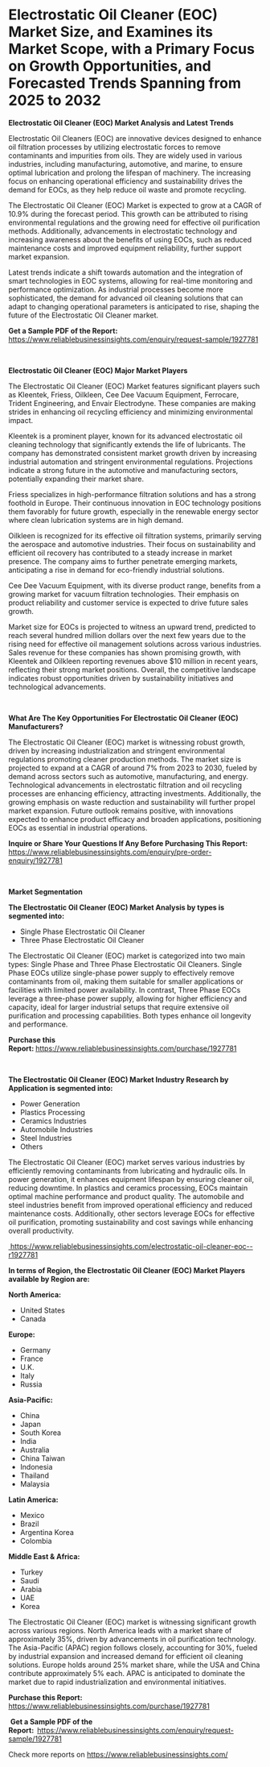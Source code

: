 <p><h1>Electrostatic Oil Cleaner (EOC) Market Size, and Examines its Market Scope, with a Primary Focus on Growth Opportunities, and Forecasted Trends Spanning from 2025 to 2032</h1></p><p><strong>Electrostatic Oil Cleaner (EOC) Market Analysis and Latest Trends</strong></p>
<p><p>Electrostatic Oil Cleaners (EOC) are innovative devices designed to enhance oil filtration processes by utilizing electrostatic forces to remove contaminants and impurities from oils. They are widely used in various industries, including manufacturing, automotive, and marine, to ensure optimal lubrication and prolong the lifespan of machinery. The increasing focus on enhancing operational efficiency and sustainability drives the demand for EOCs, as they help reduce oil waste and promote recycling.</p><p>The Electrostatic Oil Cleaner (EOC) Market is expected to grow at a CAGR of 10.9% during the forecast period. This growth can be attributed to rising environmental regulations and the growing need for effective oil purification methods. Additionally, advancements in electrostatic technology and increasing awareness about the benefits of using EOCs, such as reduced maintenance costs and improved equipment reliability, further support market expansion.</p><p>Latest trends indicate a shift towards automation and the integration of smart technologies in EOC systems, allowing for real-time monitoring and performance optimization. As industrial processes become more sophisticated, the demand for advanced oil cleaning solutions that can adapt to changing operational parameters is anticipated to rise, shaping the future of the Electrostatic Oil Cleaner market.</p></p>
<p><strong>Get a Sample PDF of the Report:&nbsp;</strong> <a href="https://www.reliablebusinessinsights.com/enquiry/request-sample/1927781?utm_campaign=3582&utm_medium=2&utm_source=Github&utm_content=ia&utm_term=28032025&utm_id=electrostatic-oil-cleaner-eoc">https://www.reliablebusinessinsights.com/enquiry/request-sample/1927781</a></p>
<p>&nbsp;</p>
<p><strong>Electrostatic Oil Cleaner (EOC) Major Market Players</strong></p>
<p><p>The Electrostatic Oil Cleaner (EOC) Market features significant players such as Kleentek, Friess, Oilkleen, Cee Dee Vacuum Equipment, Ferrocare, Trident Engineering, and Envair Electrodyne. These companies are making strides in enhancing oil recycling efficiency and minimizing environmental impact.</p><p>Kleentek is a prominent player, known for its advanced electrostatic oil cleaning technology that significantly extends the life of lubricants. The company has demonstrated consistent market growth driven by increasing industrial automation and stringent environmental regulations. Projections indicate a strong future in the automotive and manufacturing sectors, potentially expanding their market share.</p><p>Friess specializes in high-performance filtration solutions and has a strong foothold in Europe. Their continuous innovation in EOC technology positions them favorably for future growth, especially in the renewable energy sector where clean lubrication systems are in high demand.</p><p>Oilkleen is recognized for its effective oil filtration systems, primarily serving the aerospace and automotive industries. Their focus on sustainability and efficient oil recovery has contributed to a steady increase in market presence. The company aims to further penetrate emerging markets, anticipating a rise in demand for eco-friendly industrial solutions.</p><p>Cee Dee Vacuum Equipment, with its diverse product range, benefits from a growing market for vacuum filtration technologies. Their emphasis on product reliability and customer service is expected to drive future sales growth.</p><p>Market size for EOCs is projected to witness an upward trend, predicted to reach several hundred million dollars over the next few years due to the rising need for effective oil management solutions across various industries. Sales revenue for these companies has shown promising growth, with Kleentek and Oilkleen reporting revenues above $10 million in recent years, reflecting their strong market positions. Overall, the competitive landscape indicates robust opportunities driven by sustainability initiatives and technological advancements.</p></p>
<p>&nbsp;</p>
<p><strong>What Are The Key Opportunities For Electrostatic Oil Cleaner (EOC) Manufacturers?</strong></p>
<p><p>The Electrostatic Oil Cleaner (EOC) market is witnessing robust growth, driven by increasing industrialization and stringent environmental regulations promoting cleaner production methods. The market size is projected to expand at a CAGR of around 7% from 2023 to 2030, fueled by demand across sectors such as automotive, manufacturing, and energy. Technological advancements in electrostatic filtration and oil recycling processes are enhancing efficiency, attracting investments. Additionally, the growing emphasis on waste reduction and sustainability will further propel market expansion. Future outlook remains positive, with innovations expected to enhance product efficacy and broaden applications, positioning EOCs as essential in industrial operations.</p></p>
<p><strong>Inquire or Share Your Questions If Any Before Purchasing This Report:</strong> <a href="https://www.reliablebusinessinsights.com/enquiry/pre-order-enquiry/1927781?utm_campaign=3582&utm_medium=2&utm_source=Github&utm_content=ia&utm_term=28032025&utm_id=electrostatic-oil-cleaner-eoc">https://www.reliablebusinessinsights.com/enquiry/pre-order-enquiry/1927781</a></p>
<p>&nbsp;</p>
<p><strong>Market Segmentation</strong></p>
<p><strong>The Electrostatic Oil Cleaner (EOC) Market Analysis by types is segmented into:</strong></p>
<p><ul><li>Single Phase Electrostatic Oil Cleaner</li><li>Three Phase Electrostatic Oil Cleaner</li></ul></p>
<p><p>The Electrostatic Oil Cleaner (EOC) market is categorized into two main types: Single Phase and Three Phase Electrostatic Oil Cleaners. Single Phase EOCs utilize single-phase power supply to effectively remove contaminants from oil, making them suitable for smaller applications or facilities with limited power availability. In contrast, Three Phase EOCs leverage a three-phase power supply, allowing for higher efficiency and capacity, ideal for larger industrial setups that require extensive oil purification and processing capabilities. Both types enhance oil longevity and performance.</p></p>
<p><strong>Purchase this Report:&nbsp;</strong><a href="https://www.reliablebusinessinsights.com/purchase/1927781?utm_campaign=3582&utm_medium=2&utm_source=Github&utm_content=ia&utm_term=28032025&utm_id=electrostatic-oil-cleaner-eoc">https://www.reliablebusinessinsights.com/purchase/1927781</a></p>
<p>&nbsp;</p>
<p><strong>The Electrostatic Oil Cleaner (EOC) Market Industry Research by Application is segmented into:</strong></p>
<p><ul><li>Power Generation</li><li>Plastics Processing</li><li>Ceramics Industries</li><li>Automobile Industries</li><li>Steel Industries</li><li>Others</li></ul></p>
<p><p>The Electrostatic Oil Cleaner (EOC) market serves various industries by efficiently removing contaminants from lubricating and hydraulic oils. In power generation, it enhances equipment lifespan by ensuring cleaner oil, reducing downtime. In plastics and ceramics processing, EOCs maintain optimal machine performance and product quality. The automobile and steel industries benefit from improved operational efficiency and reduced maintenance costs. Additionally, other sectors leverage EOCs for effective oil purification, promoting sustainability and cost savings while enhancing overall productivity.</p></p>
<p><a href="https://www.reliablebusinessinsights.com/electrostatic-oil-cleaner-eoc--r1927781?utm_campaign=3582&utm_medium=2&utm_source=Github&utm_content=ia&utm_term=28032025&utm_id=electrostatic-oil-cleaner-eoc">&nbsp;https://www.reliablebusinessinsights.com/electrostatic-oil-cleaner-eoc--r1927781</a></p>
<p><strong>In terms of Region, the Electrostatic Oil Cleaner (EOC) Market Players available by Region are:</strong></p>
<p>
    <p> <strong> North America: </strong>
        <ul>
            <li>United States</li>
            <li>Canada</li>
        </ul>
        </p> 
    <p> <strong> Europe: </strong>
        <ul>
            <li>Germany</li>
            <li>France</li>
            <li>U.K.</li>
            <li>Italy</li>
            <li>Russia</li>
        </ul>
        </p> 
    <p> <strong> Asia-Pacific: </strong>
        <ul>
            <li>China</li>
            <li>Japan</li>
            <li>South Korea</li>
            <li>India</li>
            <li>Australia</li>
            <li>China Taiwan</li>
            <li>Indonesia</li>
            <li>Thailand</li>
            <li>Malaysia</li>
        </ul>
        </p> 
    <p> <strong> Latin America: </strong>
        <ul>
            <li>Mexico</li>
            <li>Brazil</li>
            <li>Argentina Korea</li>
            <li>Colombia</li>
        </ul>
        </p> 
    <p> <strong> Middle East & Africa: </strong>
        <ul>
            <li>Turkey</li>
            <li>Saudi</li>
            <li>Arabia</li>
            <li>UAE</li>
            <li>Korea</li>
        </ul>
    </p>
    </p>
<p><p>The Electrostatic Oil Cleaner (EOC) market is witnessing significant growth across various regions. North America leads with a market share of approximately 35%, driven by advancements in oil purification technology. The Asia-Pacific (APAC) region follows closely, accounting for 30%, fueled by industrial expansion and increased demand for efficient oil cleaning solutions. Europe holds around 25% market share, while the USA and China contribute approximately 5% each. APAC is anticipated to dominate the market due to rapid industrialization and environmental initiatives.</p></p>
<p><strong>Purchase this Report: </strong><a href="https://www.reliablebusinessinsights.com/purchase/1927781?utm_campaign=3582&utm_medium=2&utm_source=Github&utm_content=ia&utm_term=28032025&utm_id=electrostatic-oil-cleaner-eoc">https://www.reliablebusinessinsights.com/purchase/1927781</a></p>
<p>&nbsp;<strong>Get a Sample PDF of the Report:&nbsp;&nbsp;</strong><a href="https://www.reliablebusinessinsights.com/enquiry/request-sample/1927781?utm_campaign=3582&utm_medium=2&utm_source=Github&utm_content=ia&utm_term=28032025&utm_id=electrostatic-oil-cleaner-eoc">https://www.reliablebusinessinsights.com/enquiry/request-sample/1927781</a></p>
<p><strong></strong></p>
<p>Check more reports on <a href="https://www.reliablebusinessinsights.com/?utm_campaign=3582&utm_medium=2&utm_source=Github&utm_content=ia&utm_term=28032025&utm_id=electrostatic-oil-cleaner-eoc">https://www.reliablebusinessinsights.com/</a></p>